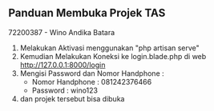 
## Panduan Membuka Projek TAS

72200387 - Wino Andika Batara

1. Melakukan Aktivasi menggunakan "php artisan serve"
2. Kemudian Melakukan Koneksi ke login.blade.php di web http://127.0.0.1:8000/login
3. Mengisi Password dan Nomor Handphone :
    - Nomor Handphone : 081242376466
    - Password        : wino123
4. dan projek tersebut bisa dibuka


